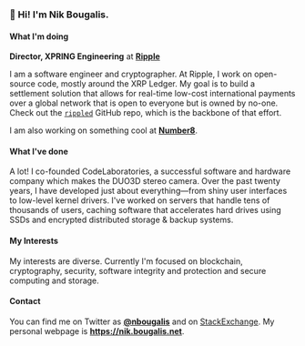 ### 👋 Hi! I'm Nik Bougalis.

#### What I'm doing
**Director, XPRING Engineering** at [**Ripple**](https://ripple.com)

I am a software engineer and cryptographer. At Ripple, I work on open-source code, mostly around the XRP Ledger. My goal is to build a settlement solution that allows for real-time low-cost international payments over a global network that is open to everyone but is owned by no-one. Check out the [`rippled`](https://github.com/ripple/rippled) GitHub repo, which is the backbone of that effort.

I am also working on something cool at [**Number8**](http://www.number8.us/).

#### What I've done

A lot! I co-founded CodeLaboratories, a successful software and hardware company which makes the DUO3D stereo camera. Over the past twenty years, I have developed just about everything—from shiny user interfaces to low-level kernel drivers. I've worked on servers that handle tens of thousands of users, caching software that accelerates hard drives using SSDs and encrypted distributed storage & backup systems.

#### My Interests

My interests are diverse. Currently I'm focused on blockchain, cryptography, security, software integrity and protection and secure computing and storage.

#### Contact
You can find me on Twitter as [**@nbougalis**](https://twitter.com/nbougalis) and on [StackExchange](https://stackoverflow.com/users/970543/nik-bougalis). My personal webpage is **https://nik.bougalis.net**.
